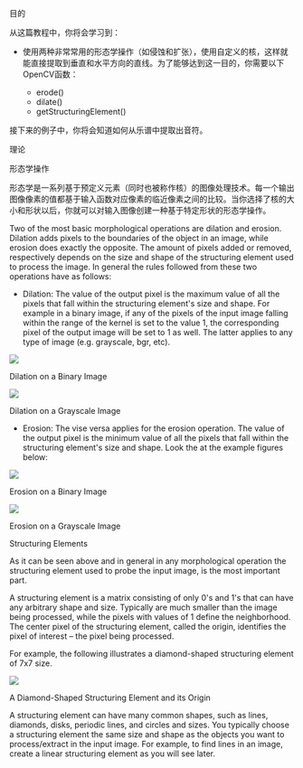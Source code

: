目的

从这篇教程中，你将会学习到：

* 使用两种非常常用的形态学操作（如侵蚀和扩张），使用自定义的核，这样就能直接提取到垂直和水平方向的直线。为了能够达到这一目的，你需要以下OpenCV函数：

    * erode()
    * dilate()
    * getStructuringElement()

接下来的例子中，你将会知道如何从乐谱中提取出音符。

理论

形态学操作

形态学是一系列基于预定义元素（同时也被称作核）的图像处理技术。每一个输出图像像素的值都基于输入函数对应像素的临近像素之间的比较。当你选择了核的大小和形状以后，你就可以对输入图像创建一种基于特定形状的形态学操作。

Two of the most basic morphological operations are dilation and erosion. Dilation adds pixels to the boundaries of the object in an image, while erosion does exactly the opposite. The amount of pixels added or removed, respectively depends on the size and shape of the structuring element used to process the image. In general the rules followed from these two operations have as follows:

* Dilation: The value of the output pixel is the maximum value of all the pixels that fall within the structuring element's size and shape. For example in a binary image, if any of the pixels of the input image falling within the range of the kernel is set to the value 1, the corresponding pixel of the output image will be set to 1 as well. The latter applies to any type of image (e.g. grayscale, bgr, etc).

![](https://docs.opencv.org/4.1.0/morph21.gif)

Dilation on a Binary Image

![](https://docs.opencv.org/4.1.0/morph6.gif)

Dilation on a Grayscale Image

* Erosion: The vise versa applies for the erosion operation. The value of the output pixel is the minimum value of all the pixels that fall within the structuring element's size and shape. Look the at the example figures below:

![](https://docs.opencv.org/4.1.0/morph211.png)

Erosion on a Binary Image

![](https://docs.opencv.org/4.1.0/morph61.png)

Erosion on a Grayscale Image

Structuring Elements

As it can be seen above and in general in any morphological operation the structuring element used to probe the input image, is the most important part.

A structuring element is a matrix consisting of only 0's and 1's that can have any arbitrary shape and size. Typically are much smaller than the image being processed, while the pixels with values of 1 define the neighborhood. The center pixel of the structuring element, called the origin, identifies the pixel of interest – the pixel being processed.

For example, the following illustrates a diamond-shaped structuring element of 7x7 size.

![](https://docs.opencv.org/4.1.0/morph12.gif)

A Diamond-Shaped Structuring Element and its Origin

A structuring element can have many common shapes, such as lines, diamonds, disks, periodic lines, and circles and sizes. You typically choose a structuring element the same size and shape as the objects you want to process/extract in the input image. For example, to find lines in an image, create a linear structuring element as you will see later.